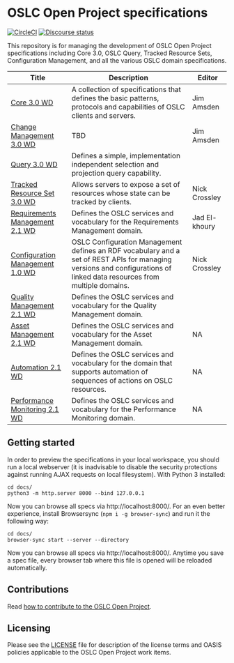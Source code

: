 # OSLC Open Project specifications

[![CircleCI](https://circleci.com/gh/oslc-op/oslc-specs.svg?style=svg)](https://circleci.com/gh/oslc-op/oslc-specs)
[![Discourse status](https://img.shields.io/discourse/https/meta.discourse.org/status.svg)](https://forum.open-services.net/c/oslc-op)

This repository is for managing the development of OSLC Open Project
specifications including Core 3.0, OSLC Query, Tracked Resource Sets,
Configuration Management, and all the various OSLC domain specifications.

| Title | Description |Editor|
|-------|-------------|------|
| [Core 3.0 WD](https://raw.githack.com/oslc-op/oslc-specs/master/specs/core/oslc-core.html) | A collection of specifications that defines the basic patterns, protocols and capabilities of OSLC clients and servers. | Jim Amsden |
| [Change Management 3.0 WD](https://oslc-op.github.io/oslc-specs/specs/cm/change-mgt-spec.html) | TBD | Jim Amsden |
| [Query 3.0 WD](https://raw.githack.com/oslc-op/oslc-specs/master/specs/query/oslc-query.html) | Defines a simple, implementation independent selection and projection query capability. ||
| [Tracked Resource Set 3.0 WD](https://raw.githack.com/oslc-op/oslc-specs/master/specs/trs/tracked-resource-set.html) | Allows servers to expose a set of resources whose state can be tracked by clients. | Nick Crossley|
| [Requirements Management 2.1 WD](https://raw.githack.com/oslc-op/oslc-specs/master/specs/rm/requirements-management-spec.html) | Defines the OSLC services and vocabulary for the Requirements Management domain. | Jad El-khoury|
| [Configuration Management 1.0 WD](https://raw.githack.com/oslc-op/oslc-specs/master/specs/config/oslc-config-mgt.html) | OSLC Configuration Management defines an RDF vocabulary and a set of REST APIs for managing versions and configurations of linked data resources from multiple domains. |Nick Crossley|
| [Quality Management 2.1 WD](https://raw.githack.com/oslc-op/oslc-specs/master/specs/qm/quality-management-spec.html) | Defines the OSLC services and vocabulary for the Quality Management domain. ||
| [Asset Management 2.1 WD](https://raw.githack.com/oslc-op/oslc-specs/master/specs/asset/asset-management-spec.html) | Defines the OSLC services and vocabulary for the Asset Management domain. |NA|
| [Automation 2.1 WD](https://raw.githack.com/oslc-op/oslc-specs/master/specs/auto/automation-spec.html) | Defines the OSLC services and vocabulary for the domain that supports automation of sequences of actions on OSLC resources. |NA|
| [Performance Monitoring 2.1 WD](https://raw.githack.com/oslc-op/oslc-specs/master/specs/perfmon/performance-monitoring-spec.html) | Defines the OSLC services and vocabulary for the Performance Monitoring domain. |NA|

## Getting started

In order to preview the specifications in your local workspace, you should run a local webserver
(it is inadvisable to disable the security protections against running AJAX requests on local filesystem).
With Python 3 installed:

    cd docs/
    python3 -m http.server 8000 --bind 127.0.0.1

Now you can browse all specs via http://localhost:8000/. For an even better experience, install Browsersync (`npm i -g browser-sync`) and run it the following way:

    cd docs/
    browser-sync start --server --directory

Now you can browse all specs via http://localhost:8000/. Anytime you save a spec file, every browser tab where this file is opened will be reloaded automatically.

## Contributions

Read [how to contribute to the OSLC Open Project](https://github.com/oslc-op/oslc-admin/blob/master/CONTRIBUTING.md).

## Licensing

Please see the
[LICENSE](https://github.com/oslc-op/oslc-admin/blob/master/LICENSE.md)
file for description of the license terms and OASIS policies applicable
to the OSLC Open Project work items.

